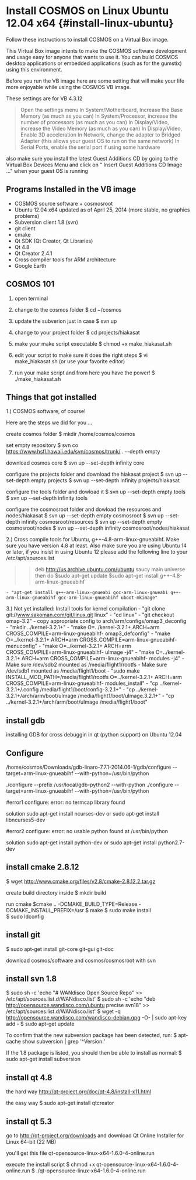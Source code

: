 Install COSMOS on Linux Ubuntu 12.04 x64 {#install-linux-ubuntu}
========================================

Follow these instructions to install COSMOS on a Virtual Box image.

This Virtual Box image intents to make the COSMOS software development and
usage easy for anyone that wants to use it. You can build COSMOS
desktop applications or embedded applications (such as for the
gumstix) using this environment.

Before you run the VB image here are some setting that will make
your life more enjoyable while using the COSMOS VB image.

These settings are for VB 4.3.12

> Open the settings menu
> In System/Motherboard, Increase the Base Memory (as much as you can)
> In System/Processor, increase the number of processors (as much as you can)
> In Display/Video, increase the Video Memory (as much as you can)
> In Display/Video, Enable 3D acceleration
> In Network, change the adapter to Bridged Adapter (this allows your guest OS to run on the same network)
> In Serial Ports, enable the serial port if using some hardware

also make sure you install the latest Guest Additions CD by going to the Virtual Box
Devices Menu and click on " Insert Guest Additions CD Image ..." when your guest OS is running

Programs Installed in the VB image
----------------------------------
- COSMOS source software + cosmosroot
- Ubuntu 12.04 x64 updated as of April 25, 2014 (more stable, no
graphics problems)
- Subversion client 1.8 (svn)
- git client
- cmake
- Qt SDK (Qt Creator, Qt Libraries)
- Qt 4.8
- Qt Creator 2.4.1
- Cross compiler tools for ARM architecture
- Google Earth  

COSMOS 101
----------
1. open terminal

2. change to the cosmos folder
$ cd ~/cosmos

3. update the subverion just in case
$ svn up

4. change to your project folder 
$ cd projects/hiakasat

5. make your make script executable
$ chmod +x make_hiakasat.sh 

6. edit your script to make sure it does the right steps
$ vi make_hiakasat.sh (or use your favorite editor)

6. run your make script and from here you have the power!
$ ./make_hiakasat.sh



Things that got installed
-------------------------

1.) COSMOS software, of course!

Here are the steps we did for you ...

create cosmos folder
$ mkdir /home/cosmos/cosmos

set empty repository
$ svn co https://www.hsfl.hawaii.edu/svn/cosmos/trunk/ . --depth empty

download cosmos core
$ svn up --set-depth infinity core

configure the projects folder and download the hiakasat project
$ svn up --set-depth empty projects
$ svn up --set-depth infinity projects/hiakasat

configure the tools folder and dowload it
$ svn up --set-depth empty tools
$ svn up --set-depth infinity tools

configure the cosmosroot folder and dowload the resources and nodes/hiakasat
$ svn up --set-depth empty cosmosroot
$ svn up --set-depth infinity cosmosroot/resources
$ svn up --set-depth empty cosmosroot/nodes
$ svn up --set-depth infinity cosmosroot/nodes/hiakasat

2.) Cross compile tools for Ubuntu, g++-4.8-arm-linux-gnueabihf. Make sure you have version 4.8 at least. Also make sure you are using Ubuntu 14 or later, if you insist in using Ubuntu 12 please add the following line to your /etc/apt/sources.list
>>deb http://us.archive.ubuntu.com/ubuntu saucy main universe 
then do 
$sudo apt-get update
$sudo apt-get install g++-4.8-arm-linux-gnueabihf


	- "apt-get install g++-arm-linux-gnueabi gcc-arm-linux-gnueabi g++-arm-linux-gnueabihf gcc-arm-linux-gnueabihf uboot-mkimage"

3.) Not yet installed: Install tools for kernel compilation
	- "git clone git://www.sakoman.com/git/linux.git linux"
	- "cd linux"
	- "git checkout omap-3.2"
	- copy appropriate config to arch/arm/configs/omap3_deconfig
	- "mkdir ../kernel-3.2.1+"
	- "make O=../kernel-3.2.1+ ARCH=arm CROSS_COMPILE=arm-linux-gnueabihf- omap3_defconfig"
	- "make O=../kernel-3.2.1+ ARCH=arm CROSS_COMPILE=arm-linux-gnueabihf- menuconfig"
	- "make O=../kernel-3.2.1+ ARCH=arm CROSS_COMPILE=arm-linux-gnueabihf- uImage -j4"
	- "make O=../kernel-3.2.1+ ARCH=arm CROSS_COMPILE=arm-linux-gnueabihf- modules -j4"
	- Make sure /dev/sdb2 mounted as /media/flight1/rootfs
	- Make sure /dev/sdb1 mounted as /media/flight1/boot
	- "sudo make INSTALL_MOD_PATH=/media/flight1/rootfs O=../kernel-3.2.1+ ARCH=arm CROSS_COMPILE=arm-linux-gnueabihf- modules_install"
	- "cp ../kernel-3.2.1+/.config /media/flight1/boot/config-3.2.1+"
	- "cp ../kernel-3.2.1+/arch/arm/boot/uImage /media/flight1/boot/uImage.3.2.1+"
	- "cp ../kernel-3.2.1+/arch/arm/boot/uImage /media/flight1/boot"




install gdb
-----------
installing GDB for cross debuggin in qt (python support) on Ubuntu 12.04


Configure
---------
/home/cosmos/Downloads/gdb-linaro-7.7.1-2014.06-1/gdb/configure --target=arm-linux-gnueabihf --with-python=/usr/bin/python

./configure --prefix /usr/local/gdb-python2 --with-python
./configure --target=arm-linux-gnueabihf --with-python=/usr/bin/python

#error1
configure: error: no termcap library found

solution
sudo apt-get install ncurses-dev
or
sudo apt-get install libncurses5-dev

#error2
configure: error: no usable python found at /usr/bin/python

solution
sudo apt-get install python-dev 
or
sudo apt-get install python2.7-dev

install cmake 2.8.12
--------------------
$ wget http://www.cmake.org/files/v2.8/cmake-2.8.12.2.tar.gz

create build directory inside 
$ mkdir build

run cmake
$cmake .. -DCMAKE_BUILD_TYPE=Release -DCMAKE_INSTALL_PREFIX=/usr
$ make
$ sudo make install  
$ sudo ldconfig


install git
-----------
$ sudo apt-get install git-core git-gui git-doc

download cosmos/software and cosmos/cosmosroot with svn

install svn 1.8
---------------
$ sudo sh -c 'echo "# WANdisco Open Source Repo" >> /etc/apt/sources.list.d/WANdisco.list'
$ sudo sh -c 'echo "deb http://opensource.wandisco.com/ubuntu precise svn18" >> /etc/apt/sources.list.d/WANdisco.list'
$ wget -q http://opensource.wandisco.com/wandisco-debian.gpg -O- | sudo apt-key add -
$ sudo apt-get update

To confirm that the new subversion package has been detected, run:
$ apt-cache show subversion | grep '^Version:'

If the 1.8 package is listed, you should then be able to install as normal:
$ sudo apt-get install subversion


install qt 4.8
--------------
the hard way
http://qt-project.org/doc/qt-4.8/install-x11.html

the easy way
$ sudo apt-get install qtcreator

install qt 5.3
--------------
go to http://qt-project.org/downloads and download 
Qt Online Installer for Linux 64-bit (22 MB) 

you'll get this file
qt-opensource-linux-x64-1.6.0-4-online.run

execute the install script
$ chmod +x qt-opensource-linux-x64-1.6.0-4-online.run
$ ./qt-opensource-linux-x64-1.6.0-4-online.run

